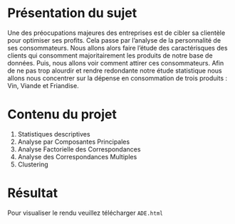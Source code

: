 # Présentation du sujet

Une des préocupations majeures des entreprises est de cibler sa clientèle pour optimiser ses profits. Cela passe par l’analyse de la personnalité de ses consommateurs. Nous allons alors faire l’étude des caractérisques des clients qui consomment majoritairement les produits de notre base de données. Puis, nous allons voir comment attirer ces consommateurs. Afin de ne pas trop alourdir et rendre redondante notre étude statistique nous allons nous concentrer sur la dépense en consommation de trois produits : Vin, Viande et Friandise.

# Contenu du projet
1. Statistiques descriptives
2. Analyse par Composantes Principales
3. Analyse Factorielle des Correspondances
4. Analyse des Correspondances Multiples
5. Clustering

# Résultat

Pour visualiser le rendu veuillez télécharger `ADE.html`

